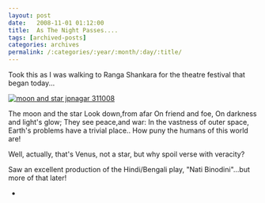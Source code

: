 ```yaml
---
layout: post
date:	2008-11-01 01:12:00
title:  As The Night Passes....
tags: [archived-posts]
categories: archives
permalink: /:categories/:year/:month/:day/:title/
---
```

Took this as I was walking to Ranga Shankara for the theatre festival that began today...

<a href="http://s297.photobucket.com/albums/mm205/depontis/?action=view&current=IMG_2301.jpg" target="_blank"><img src="http://i297.photobucket.com/albums/mm205/depontis/IMG_2301.jpg" border="0" alt="moon and star jpnagar 311008"></a>



The moon and the star
Look down,from afar
On friend and foe,
On darkness and light's glow;
They see peace,and war:
In the vastness of outer space,
Earth's problems have a trivial place..
How puny the humans of this world are!


Well, actually, that's Venus, not a star, but why spoil verse with veracity?


Saw an excellent production of the Hindi/Bengali play, "Nati Binodini"...but more of that later!




*
